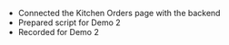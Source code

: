 - Connected the Kitchen Orders page with the backend
- Prepared script for Demo 2
- Recorded for Demo 2